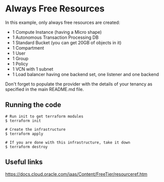 # Always Free Resources
In this example, only always free resources are created:
* 1 Compute Instance (having a Micro shape)
* 1 Autonomous Transaction Processing DB
* 1 Standard Bucket (you can get 20GB of objects in it)
* 1 Compartment
* 1 User
* 1 Group
* 1 Policy
* 1 VCN with 1 subnet
* 1 Load balancer having one backend set, one listener and one backend

Don't forget to populate the provider with the details of your tenancy as specified in the main README.md file.

## Running the code

```
# Run init to get terraform modules
$ terraform init

# Create the infrastructure
$ terraform apply

# If you are done with this infrastructure, take it down
$ terraform destroy
```

## Useful links
https://docs.cloud.oracle.com/iaas/Content/FreeTier/resourceref.htm